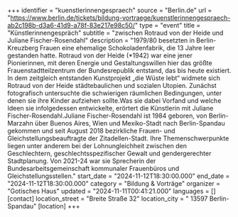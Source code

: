 +++
identifier = "kuenstlerinnengespraech"
source = "Berlin.de"
url = "https://www.berlin.de/tickets/bildung-vortraege/kuenstlerinnengespraech-ab2c198b-d3a6-41d9-a78f-83e217e98c50/"
type = "event"
title = "Künstlerinnengespräch"
subtitle = "zwischen Rotraud von der Heide und Juliane Fischer-Rosendahl"
description = "1979/80 besetzten in Berlin-Kreuzberg Frauen eine ehemalige Schokoladenfabrik, die 13 Jahre leer gestanden hatte. Rotraud von der Heide (*1942) war eine jener Pionierinnen, mit deren Energie und Gestaltungswillen hier das größte Frauenstadtteilzentrum der Bundesrepublik entstand, das bis heute existiert. In dem zeitgleich entstanden Kunstprojekt „die Wüste lebt“ widmete sich Rotraud von der Heide städtebaulichen und sozialen Utopien. Zunächst fotografisch untersuchte die schwierigen räumlichen Bedingungen, unter denen sie ihre Kinder aufziehen sollte.Was sie dabei Vorfand und welche Ideen sie infolgedessen entwickelte, erörtert die Künstlerin mit Juliane Fischer-Rosendahl.Juliane Fischer-Rosendahl ist 1984 geboren, von Berlin-Marzahn über Buenos Aires, Wien und Mexiko-Stadt nach Berlin-Spandau gekommen und seit August 2018 bezirkliche Frauen- und Gleichstellungsbeauftragte der Zitadellen-Stadt. Ihre Themenschwerpunkte liegen unter anderem bei der Lohnungleichheit zwischen den Geschlechtern, geschlechtsspezifischer Gewalt und gendergerechter Stadtplanung. Von 2021-24 war sie Sprecherin der Bundesarbeitsgemeinschaft kommunaler Frauenbüros und Gleichstellungsstellen."
start_date = "2024-11-12T18:30:00.000"
end_date = "2024-11-12T18:30:00.000"
category = "Bildung & Vorträge"
organizer = "Gotisches Haus"
updated = "2024-11-11T00:41:21.000"
languages = []
[contact]
location_street = "Breite Straße 32"
location_city = " 13597 Berlin-Spandau"
[location]
+++